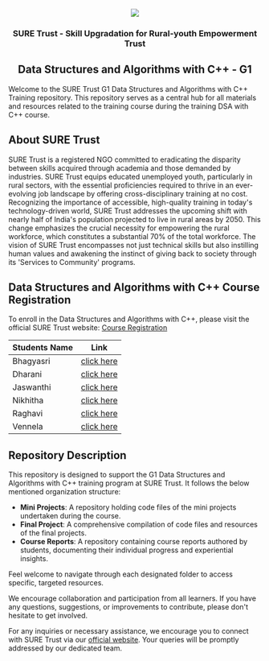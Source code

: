 <!-- PROJECT LOGO -->
<br />

<div align="center">
   <img src='https://user-images.githubusercontent.com/73131499/166115643-d3187f47-d38f-41b2-ae42-5ecbbc60de14.png' />


<h3 align="center">SURE Trust - Skill Upgradation for Rural-youth Empowerment Trust</h3>
  <h2> Data Structures and Algorithms with C++ - G1 </h2>
</div>

Welcome to the SURE Trust G1 Data Structures and Algorithms with C++ Training repository. This repository serves as a central hub for all materials and resources related to the training course during the training DSA with C++ course.

## About SURE Trust

SURE Trust is a registered NGO committed to eradicating the disparity between skills acquired through academia and those demanded by industries. SURE Trust equips educated unemployed youth, particularly in rural sectors, with the essential proficiencies required to thrive in an ever-evolving job landscape by offering cross-disciplinary training at no cost. Recognizing the importance of accessible, high-quality training in today's technology-driven world, SURE Trust addresses the upcoming shift with nearly half of India's population projected to live in rural areas by 2050. This change emphasizes the crucial necessity for empowering the rural workforce, which constitutes a substantial 70% of the total workforce. The vision of SURE Trust encompasses not just technical skills but also instilling human values and awakening the instinct of giving back to society through its 'Services to Community' programs. 

## Data Structures and Algorithms with C++ Course Registration

To enroll in the Data Structures and Algorithms with C++, please visit the official SURE Trust website: [Course Registration](https://suretrustforruralyouth.com/courses)

|Students Name|Link|
|-------------|----|
|Bhagyasri|[click here](https://github.com/sure-trust/G1_DSA_CPlusPlus/blob/main/Course%20Report/Bhagyasri.md.md)|
|Dharani|[click here](https://github.com/sure-trust/G1_DSA_CPlusPlus/blob/main/Course%20Report/Dharani.md)|
|Jaswanthi|[click here](https://github.com/sure-trust/G1_DSA_CPlusPlus/blob/main/Course%20Report/JaswanthiReddy.md)|
|Nikhitha|[click here](https://github.com/sure-trust/G1_DSA_CPlusPlus/blob/main/Course%20Report/Nikhitha.md)|
|Raghavi|[click here](https://github.com/sure-trust/G1_DSA_CPlusPlus/blob/main/Course%20Report/Raghavi.md)|
|Vennela|[click here](https://github.com/sure-trust/G1_DSA_CPlusPlus/blob/main/Course%20Report/Vennela.md)|

## Repository Description

This repository is designed to support the G1 Data Structures and Algorithms with C++ training program at SURE Trust. It follows the below mentioned organization structure:

- **Mini Projects**: A repository holding code files of the mini projects undertaken during the course.
- **Final Project**: A comprehensive compilation of code files and resources of the final projects.
- **Course Reports**: A repository containing course reports authored by students, documenting their individual progress and experiential insights.

Feel welcome to navigate through each designated folder to access specific, targeted resources. 

We encourage collaboration and participation from all learners. If you have any questions, suggestions, or improvements to contribute, please don't hesitate to get involved.

For any inquiries or necessary assistance, we encourage you to connect with SURE Trust via our [official website](https://suretrustforruralyouth.com/). Your queries will be promptly addressed by our dedicated team.
